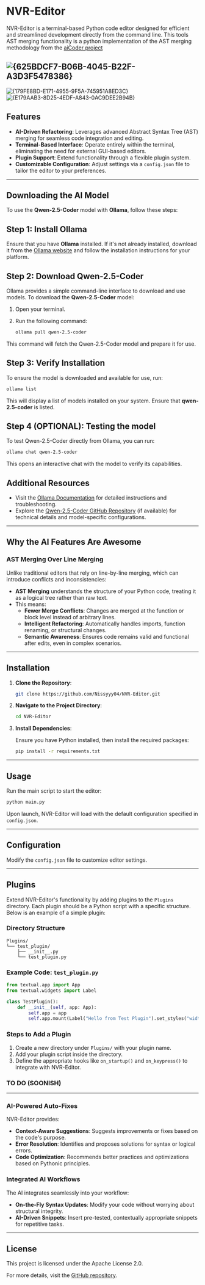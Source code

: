 # NVR-Editor

NVR-Editor is a terminal-based Python code editor designed for efficient and streamlined development directly from the command line.
This tools AST merging functionality is a python implementation of the AST merging methodology from the [aiCoder project](https://github.com/mmiscool/aiCoder)

![{625BDCF7-B06B-4045-B22F-A3D3F5478386}](https://github.com/user-attachments/assets/738e10aa-7f3a-459c-a73f-cf31272ac750)
---
![{179FE8BD-E171-4955-9F5A-745951A8ED3C}](https://github.com/user-attachments/assets/b4a08b84-e2b7-4ce1-b436-0cddc7c3a359)
![{E179AAB3-8D25-4EDF-A843-0AC9DEE2B94B}](https://github.com/user-attachments/assets/b60afad8-a3c3-4e04-bf87-bdc8f627adb8)


## Features

- **AI-Driven Refactoring**: Leverages advanced Abstract Syntax Tree (AST) merging for seamless code integration and editing.
- **Terminal-Based Interface**: Operate entirely within the terminal, eliminating the need for external GUI-based editors.
- **Plugin Support**: Extend functionality through a flexible plugin system.
- **Customizable Configuration**: Adjust settings via a `config.json` file to tailor the editor to your preferences.

---

## Downloading the AI Model
To use the **Qwen-2.5-Coder** model with **Ollama**, follow these steps:

## Step 1: Install Ollama
Ensure that you have **Ollama** installed. If it's not already installed, download it from the [Ollama website](https://ollama.ai) and follow the installation instructions for your platform.

## Step 2: Download Qwen-2.5-Coder
Ollama provides a simple command-line interface to download and use models. To download the **Qwen-2.5-Coder** model:
1. Open your terminal.
2. Run the following command:

   ```bash
   ollama pull qwen-2.5-coder
   ```

This command will fetch the Qwen-2.5-Coder model and prepare it for use.
## Step 3: Verify Installation
To ensure the model is downloaded and available for use, run:
```bash
ollama list
```
This will display a list of models installed on your system. Ensure that **qwen-2.5-coder** is listed.

## Step 4 (OPTIONAL): Testing the model
To test Qwen-2.5-Coder directly from Ollama, you can run:
```bash
ollama chat qwen-2.5-coder
```

This opens an interactive chat with the model to verify its capabilities.

## Additional Resources
- Visit the [Ollama Documentation](https://ollama.ai/docs) for detailed instructions and troubleshooting.
- Explore the [Qwen-2.5-Coder GitHub Repository](https://github.com/openai/qwen-2.5-coder) (if available) for technical details and model-specific configurations.
---


## Why the AI Features Are Awesome

### AST Merging Over Line Merging

Unlike traditional editors that rely on line-by-line merging, which can introduce conflicts and inconsistencies:

- **AST Merging** understands the structure of your Python code, treating it as a logical tree rather than raw text.
- This means:
  - **Fewer Merge Conflicts**: Changes are merged at the function or block level instead of arbitrary lines.
  - **Intelligent Refactoring**: Automatically handles imports, function renaming, or structural changes.
  - **Semantic Awareness**: Ensures code remains valid and functional after edits, even in complex scenarios.
---

## Installation

1. **Clone the Repository**:

   ```bash
   git clone https://github.com/Nissyyy04/NVR-Editor.git
   ```

2. **Navigate to the Project Directory**:

   ```bash
   cd NVR-Editor
   ```

3. **Install Dependencies**:

   Ensure you have Python installed, then install the required packages:

   ```bash
   pip install -r requirements.txt
   ```

---

## Usage

Run the main script to start the editor:

```bash
python main.py
```

Upon launch, NVR-Editor will load with the default configuration specified in `config.json`.

---

## Configuration

Modify the `config.json` file to customize editor settings.

---

## Plugins

Extend NVR-Editor's functionality by adding plugins to the `Plugins` directory. Each plugin should be a Python script with a specific structure. Below is an example of a simple plugin:

### Directory Structure

```
Plugins/
└── test_plugin/
    ├── __init__.py
    └── test_plugin.py
```

### Example Code: `test_plugin.py`

```python
from textual.app import App
from textual.widgets import Label

class TestPlugin():
    def __init__(self, app: App):
        self.app = app
        self.app.mount(Label("Hello from Test Plugin").set_styles("width: 100%; text-align: center;"))
```

### Steps to Add a Plugin

1. Create a new directory under `Plugins/` with your plugin name.
2. Add your plugin script inside the directory.
3. Define the appropriate hooks like `on_startup()` and `on_keypress()` to integrate with NVR-Editor.

### TO DO (SOONISH)

---

### AI-Powered Auto-Fixes

NVR-Editor provides:
- **Context-Aware Suggestions**: Suggests improvements or fixes based on the code's purpose.
- **Error Resolution**: Identifies and proposes solutions for syntax or logical errors.
- **Code Optimization**: Recommends better practices and optimizations based on Pythonic principles.

### Integrated AI Workflows

The AI integrates seamlessly into your workflow:
- **On-the-Fly Syntax Updates**: Modify your code without worrying about structural integrity.
- **AI-Driven Snippets**: Insert pre-tested, contextually appropriate snippets for repetitive tasks.
  
---

## License

This project is licensed under the Apache License 2.0.

For more details, visit the [GitHub repository](https://github.com/Nissyyy04/NVR-Editor).
